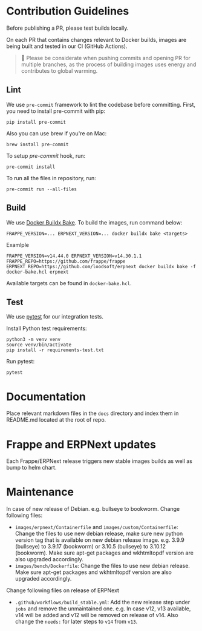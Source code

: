 # Contribution Guidelines

Before publishing a PR, please test builds locally.

On each PR that contains changes relevant to Docker builds, images are being built and tested in our CI (GitHub Actions).

> :evergreen_tree: Please be considerate when pushing commits and opening PR for multiple branches, as the process of building images uses energy and contributes to global warming.

## Lint

We use `pre-commit` framework to lint the codebase before committing.
First, you need to install pre-commit with pip:

```shell
pip install pre-commit
```

Also you can use brew if you're on Mac:

```shell
brew install pre-commit
```

To setup _pre-commit_ hook, run:

```shell
pre-commit install
```

To run all the files in repository, run:

```shell
pre-commit run --all-files
```

## Build

We use [Docker Buildx Bake](https://docs.docker.com/engine/reference/commandline/buildx_bake/). To build the images, run command below:

```shell
FRAPPE_VERSION=... ERPNEXT_VERSION=... docker buildx bake <targets>
```

Examlple
```shell
FRAPPE_VERSION=v14.44.0 ERPNEXT_VERSION=v14.30.1.1 FRAPPE_REPO=https://github.com/frappe/frappe ERPNEXT_REPO=https://github.com/loodsoft/erpnext docker buildx bake -f docker-bake.hcl erpnext
```

Available targets can be found in `docker-bake.hcl`.

## Test

We use [pytest](https://pytest.org) for our integration tests.

Install Python test requirements:

```shell
python3 -m venv venv
source venv/bin/activate
pip install -r requirements-test.txt
```

Run pytest:

```shell
pytest
```

# Documentation

Place relevant markdown files in the `docs` directory and index them in README.md located at the root of repo.

# Frappe and ERPNext updates

Each Frappe/ERPNext release triggers new stable images builds as well as bump to helm chart.

# Maintenance

In case of new release of Debian. e.g. bullseye to bookworm. Change following files:

- `images/erpnext/Containerfile` and `images/custom/Containerfile`: Change the files to use new debian release, make sure new python version tag that is available on new debian release image. e.g. 3.9.9 (bullseye) to 3.9.17 (bookworm) or 3.10.5 (bullseye) to 3.10.12 (bookworm). Make sure apt-get packages and wkhtmltopdf version are also upgraded accordingly.
- `images/bench/Dockerfile`: Change the files to use new debian release. Make sure apt-get packages and wkhtmltopdf version are also upgraded accordingly.

Change following files on release of ERPNext

- `.github/workflows/build_stable.yml`: Add the new release step under `jobs` and remove the unmaintained one. e.g. In case v12, v13 available, v14 will be added and v12 will be removed on release of v14. Also change the `needs:` for later steps to `v14` from `v13`.
